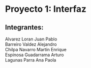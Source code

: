 # Proyecto 1: Interfaz

## Integrantes:

Alvarez Loran Juan Pablo  
Barreiro Valdez Alejandro  
Chilpa Navarro Martín Enrique  
Espinosa Guadarrama Arturo  
Lagunas Parra Ana Paola  
